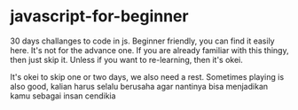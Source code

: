 # javascript-for-beginner

30 days challanges to code in js. Beginner friendly, you can find it easily here. It's not for the advance one. If you are already familiar with this thingy, then just skip it. Unless if you want to re-learning, then it's okei.

It's okei to skip one or two days, we also need a rest. Sometimes playing is also good, kalian harus selalu berusaha
agar nantinya bisa menjadikan kamu sebagai insan cendikia
